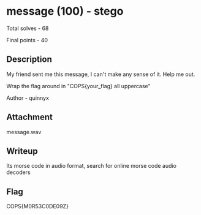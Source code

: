 # message (100) - stego

Total solves - 68

Final points - 40

## Description
My friend sent me this message, I can't make any sense of it. Help me out. 

Wrap the flag around in "COPS{your_flag} all uppercase"

Author - quinnyx

## Attachment
message.wav

## Writeup
Its morse code in audio format, search for online morse code audio decoders

## Flag
COPS{M0R53C0DE09Z}
